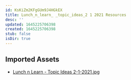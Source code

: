 ```yaml
---
id: KsKiZm2KFgGUm9J4HGkEX
title: Lunch_n_learn_ _topic_ideas_2 1 2021 Resources
desc: ''
updated: 1645225706398
created: 1645225706398
stub: false
isDir: true
---
```

## Imported Assets
- [Lunch n Learn - Topic Ideas 2-1-2021.jpg](/assets/lunch-n-learn---topic-ideas-2-1-2021.jpg)
